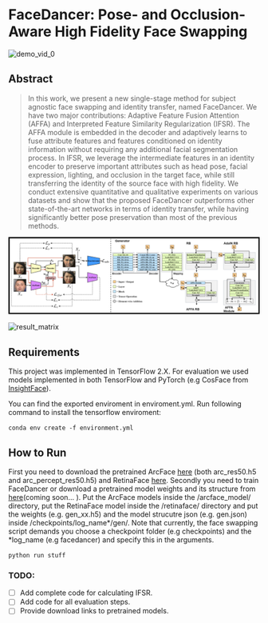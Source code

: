 # FaceDancer: Pose- and Occlusion-Aware High Fidelity Face Swapping
![demo_vid_0](133_to_4.gif)
## Abstract
>In this work, we present a new single-stage method for
>subject agnostic face swapping and identity transfer, named
>FaceDancer. We have two major contributions: Adaptive
>Feature Fusion Attention (AFFA) and Interpreted Feature
>Similarity Regularization (IFSR). The AFFA module is embedded
> in the decoder and adaptively learns to fuse attribute
> features and features conditioned on identity information
> without requiring any additional facial segmentation process.
>In IFSR, we leverage the intermediate features
> in an identity encoder to preserve important attributes
> such as head pose, facial expression, lighting, and occlusion
> in the target face, while still transferring the identity
> of the source face with high fidelity. We conduct extensive
> quantitative and qualitative experiments on various
> datasets and show that the proposed FaceDancer outperforms
> other state-of-the-art networks in terms of identity
> transfer, while having significantly better pose preservation
> than most of the previous methods.

![overview](assets/facedancer_ov.png)

![result_matrix](assets/result_matrix.png)

## Requirements
This project was implemented in TensorFlow 2.X. For evaluation we used models implemented in both TensorFlow and PyTorch (e.g CosFace from [InsightFace](https://github.com/deepinsight/insightface/blob/master/recognition/arcface_torch)).

You can find the exported enviroment in enviroment.yml. Run following command to install the tensorflow enviroment:
```shell
conda env create -f environment.yml
```

## How to Run
First you need to download the pretrained ArcFace [here](https://huggingface.co/felixrosberg/ArcFace) (both arc_res50.h5 and arc_percept_res50.h5) and RetinaFace [here](https://huggingface.co/felixrosberg/RetinaFace). Secondly you need to train FaceDancer or download a pretrained model weights and its structure from [here](https://huggingface.co/felixrosberg/FaceDancer)(coming soon... ). Put the ArcFace models inside the /arcface_model/ directory, put the RetinaFace model inside the /retinaface/ directory and put the weights (e.g. gen_xx.h5) and the model strucutre json (e.g. gen.json) inside /checkpoints/log_name*/gen/.
Note that currently, the face swapping script demands you choose a checkpoint folder (e.g checkpoints) and the *log_name (e.g facedancer) and specify this in the arguments.
```shell
python run stuff
```

### TODO:
- [ ] Add complete code for calculating IFSR.
- [ ] Add code for all evaluation steps.
- [ ] Provide download links to pretrained models.
